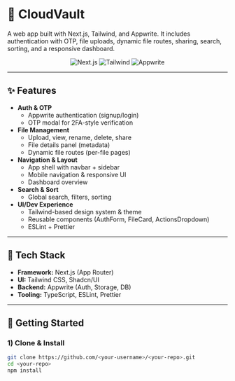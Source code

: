 # 📂 CloudVault

A web app built with Next.js, Tailwind, and Appwrite. It includes authentication with OTP, file uploads, dynamic file routes, sharing, search, sorting, and a responsive dashboard.

<p align="center">
  <img alt="Next.js" src="https://img.shields.io/badge/Next.js-13%2B-black">
  <img alt="Tailwind" src="https://img.shields.io/badge/TailwindCSS-3.x-06B6D4">
  <img alt="Appwrite" src="https://img.shields.io/badge/Appwrite-Cloud%2FServer-F02E65">
</p>

---

## ✨ Features

- **Auth & OTP**
  - Appwrite authentication (signup/login)
  - OTP modal for 2FA-style verification
- **File Management**
  - Upload, view, rename, delete, share
  - File details panel (metadata)
  - Dynamic file routes (per-file pages)
- **Navigation & Layout**
  - App shell with navbar + sidebar
  - Mobile navigation & responsive UI
  - Dashboard overview
- **Search & Sort**
  - Global search, filters, sorting
- **UI/Dev Experience**
  - Tailwind-based design system & theme
  - Reusable components (AuthForm, FileCard, ActionsDropdown)
  - ESLint + Prettier

---

## 🧱 Tech Stack

- **Framework:** Next.js (App Router)
- **UI:** Tailwind CSS, Shadcn/UI
- **Backend:** Appwrite (Auth, Storage, DB)
- **Tooling:** TypeScript, ESLint, Prettier

---

## 🚀 Getting Started

### 1) Clone & Install
```bash
git clone https://github.com/<your-username>/<your-repo>.git
cd <your-repo>
npm install
